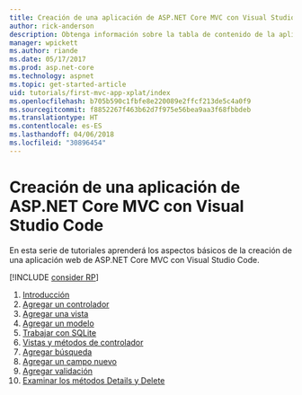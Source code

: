 ```yaml
---
title: Creación de una aplicación de ASP.NET Core MVC con Visual Studio Code
author: rick-anderson
description: Obtenga información sobre la tabla de contenido de la aplicación de MVC de ASP.NET Core con el este tutorial de Visual Studio Code.
manager: wpickett
ms.author: riande
ms.date: 05/17/2017
ms.prod: asp.net-core
ms.technology: aspnet
ms.topic: get-started-article
uid: tutorials/first-mvc-app-xplat/index
ms.openlocfilehash: b705b590c1fbfe8e220089e2ffcf213de5c4a0f9
ms.sourcegitcommit: f8852267f463b62d7f975e56bea9aa3f68fbbdeb
ms.translationtype: HT
ms.contentlocale: es-ES
ms.lasthandoff: 04/06/2018
ms.locfileid: "30896454"
---
```

# <a name="create-an-aspnet-core-mvc-app-with-visual-studio-code"></a>Creación de una aplicación de ASP.NET Core MVC con Visual Studio Code

En esta serie de tutoriales aprenderá los aspectos básicos de la creación de una aplicación web de ASP.NET Core MVC con Visual Studio Code. 

[!INCLUDE [consider RP](../../includes/razor.md)]

1. [Introducción](xref:tutorials/first-mvc-app-xplat/start-mvc)
1. [Agregar un controlador](xref:tutorials/first-mvc-app-xplat/adding-controller)
1. [Agregar una vista](xref:tutorials/first-mvc-app-xplat/adding-view)
1. [Agregar un modelo](xref:tutorials/first-mvc-app-xplat/adding-model)
1. [Trabajar con SQLite](xref:tutorials/first-mvc-app-xplat/working-with-sql)
1. [Vistas y métodos de controlador](xref:tutorials/first-mvc-app-xplat/controller-methods-views)
1. [Agregar búsqueda](xref:tutorials/first-mvc-app-xplat/search)
1. [Agregar un campo nuevo](xref:tutorials/first-mvc-app-xplat/new-field)
1. [Agregar validación](xref:tutorials/first-mvc-app-xplat/validation)
1. [Examinar los métodos Details y Delete](xref:tutorials/first-mvc-app/details)
